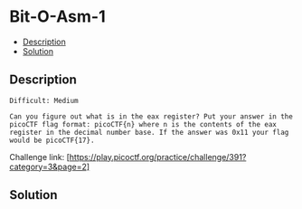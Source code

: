 # Bit-O-Asm-1
- [Description](#Description)
- [Solution](#Solution)
## Description
```
Difficult: Medium

Can you figure out what is in the eax register? Put your answer in the
picoCTF flag format: picoCTF{n} where n is the contents of the eax
register in the decimal number base. If the answer was 0x11 your flag
would be picoCTF{17}.
```
Challenge link: [https://play.picoctf.org/practice/challenge/391?category=3&page=2]

## Solution
